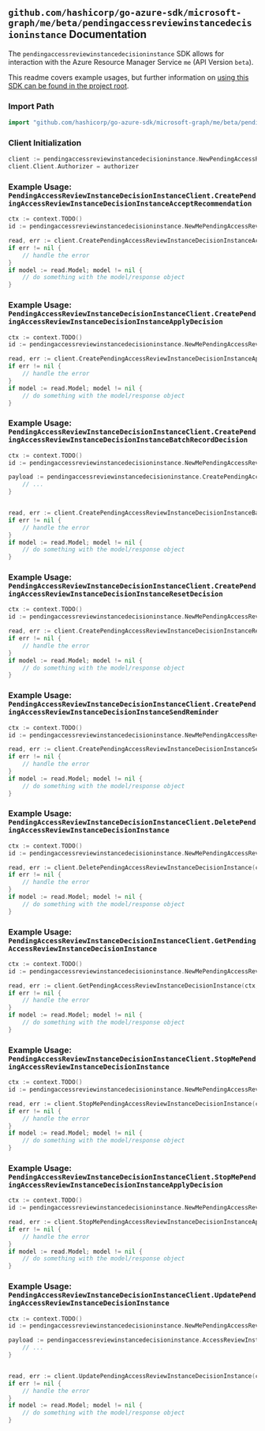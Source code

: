 
## `github.com/hashicorp/go-azure-sdk/microsoft-graph/me/beta/pendingaccessreviewinstancedecisioninstance` Documentation

The `pendingaccessreviewinstancedecisioninstance` SDK allows for interaction with the Azure Resource Manager Service `me` (API Version `beta`).

This readme covers example usages, but further information on [using this SDK can be found in the project root](https://github.com/hashicorp/go-azure-sdk/tree/main/docs).

### Import Path

```go
import "github.com/hashicorp/go-azure-sdk/microsoft-graph/me/beta/pendingaccessreviewinstancedecisioninstance"
```


### Client Initialization

```go
client := pendingaccessreviewinstancedecisioninstance.NewPendingAccessReviewInstanceDecisionInstanceClientWithBaseURI("https://management.azure.com")
client.Client.Authorizer = authorizer
```


### Example Usage: `PendingAccessReviewInstanceDecisionInstanceClient.CreatePendingAccessReviewInstanceDecisionInstanceAcceptRecommendation`

```go
ctx := context.TODO()
id := pendingaccessreviewinstancedecisioninstance.NewMePendingAccessReviewInstanceIdDecisionID("accessReviewInstanceIdValue", "accessReviewInstanceDecisionItemIdValue")

read, err := client.CreatePendingAccessReviewInstanceDecisionInstanceAcceptRecommendation(ctx, id)
if err != nil {
	// handle the error
}
if model := read.Model; model != nil {
	// do something with the model/response object
}
```


### Example Usage: `PendingAccessReviewInstanceDecisionInstanceClient.CreatePendingAccessReviewInstanceDecisionInstanceApplyDecision`

```go
ctx := context.TODO()
id := pendingaccessreviewinstancedecisioninstance.NewMePendingAccessReviewInstanceIdDecisionID("accessReviewInstanceIdValue", "accessReviewInstanceDecisionItemIdValue")

read, err := client.CreatePendingAccessReviewInstanceDecisionInstanceApplyDecision(ctx, id)
if err != nil {
	// handle the error
}
if model := read.Model; model != nil {
	// do something with the model/response object
}
```


### Example Usage: `PendingAccessReviewInstanceDecisionInstanceClient.CreatePendingAccessReviewInstanceDecisionInstanceBatchRecordDecision`

```go
ctx := context.TODO()
id := pendingaccessreviewinstancedecisioninstance.NewMePendingAccessReviewInstanceIdDecisionID("accessReviewInstanceIdValue", "accessReviewInstanceDecisionItemIdValue")

payload := pendingaccessreviewinstancedecisioninstance.CreatePendingAccessReviewInstanceDecisionInstanceBatchRecordDecisionRequest{
	// ...
}


read, err := client.CreatePendingAccessReviewInstanceDecisionInstanceBatchRecordDecision(ctx, id, payload)
if err != nil {
	// handle the error
}
if model := read.Model; model != nil {
	// do something with the model/response object
}
```


### Example Usage: `PendingAccessReviewInstanceDecisionInstanceClient.CreatePendingAccessReviewInstanceDecisionInstanceResetDecision`

```go
ctx := context.TODO()
id := pendingaccessreviewinstancedecisioninstance.NewMePendingAccessReviewInstanceIdDecisionID("accessReviewInstanceIdValue", "accessReviewInstanceDecisionItemIdValue")

read, err := client.CreatePendingAccessReviewInstanceDecisionInstanceResetDecision(ctx, id)
if err != nil {
	// handle the error
}
if model := read.Model; model != nil {
	// do something with the model/response object
}
```


### Example Usage: `PendingAccessReviewInstanceDecisionInstanceClient.CreatePendingAccessReviewInstanceDecisionInstanceSendReminder`

```go
ctx := context.TODO()
id := pendingaccessreviewinstancedecisioninstance.NewMePendingAccessReviewInstanceIdDecisionID("accessReviewInstanceIdValue", "accessReviewInstanceDecisionItemIdValue")

read, err := client.CreatePendingAccessReviewInstanceDecisionInstanceSendReminder(ctx, id)
if err != nil {
	// handle the error
}
if model := read.Model; model != nil {
	// do something with the model/response object
}
```


### Example Usage: `PendingAccessReviewInstanceDecisionInstanceClient.DeletePendingAccessReviewInstanceDecisionInstance`

```go
ctx := context.TODO()
id := pendingaccessreviewinstancedecisioninstance.NewMePendingAccessReviewInstanceIdDecisionID("accessReviewInstanceIdValue", "accessReviewInstanceDecisionItemIdValue")

read, err := client.DeletePendingAccessReviewInstanceDecisionInstance(ctx, id)
if err != nil {
	// handle the error
}
if model := read.Model; model != nil {
	// do something with the model/response object
}
```


### Example Usage: `PendingAccessReviewInstanceDecisionInstanceClient.GetPendingAccessReviewInstanceDecisionInstance`

```go
ctx := context.TODO()
id := pendingaccessreviewinstancedecisioninstance.NewMePendingAccessReviewInstanceIdDecisionID("accessReviewInstanceIdValue", "accessReviewInstanceDecisionItemIdValue")

read, err := client.GetPendingAccessReviewInstanceDecisionInstance(ctx, id)
if err != nil {
	// handle the error
}
if model := read.Model; model != nil {
	// do something with the model/response object
}
```


### Example Usage: `PendingAccessReviewInstanceDecisionInstanceClient.StopMePendingAccessReviewInstanceDecisionInstance`

```go
ctx := context.TODO()
id := pendingaccessreviewinstancedecisioninstance.NewMePendingAccessReviewInstanceIdDecisionID("accessReviewInstanceIdValue", "accessReviewInstanceDecisionItemIdValue")

read, err := client.StopMePendingAccessReviewInstanceDecisionInstance(ctx, id)
if err != nil {
	// handle the error
}
if model := read.Model; model != nil {
	// do something with the model/response object
}
```


### Example Usage: `PendingAccessReviewInstanceDecisionInstanceClient.StopMePendingAccessReviewInstanceDecisionInstanceApplyDecision`

```go
ctx := context.TODO()
id := pendingaccessreviewinstancedecisioninstance.NewMePendingAccessReviewInstanceIdDecisionID("accessReviewInstanceIdValue", "accessReviewInstanceDecisionItemIdValue")

read, err := client.StopMePendingAccessReviewInstanceDecisionInstanceApplyDecision(ctx, id)
if err != nil {
	// handle the error
}
if model := read.Model; model != nil {
	// do something with the model/response object
}
```


### Example Usage: `PendingAccessReviewInstanceDecisionInstanceClient.UpdatePendingAccessReviewInstanceDecisionInstance`

```go
ctx := context.TODO()
id := pendingaccessreviewinstancedecisioninstance.NewMePendingAccessReviewInstanceIdDecisionID("accessReviewInstanceIdValue", "accessReviewInstanceDecisionItemIdValue")

payload := pendingaccessreviewinstancedecisioninstance.AccessReviewInstance{
	// ...
}


read, err := client.UpdatePendingAccessReviewInstanceDecisionInstance(ctx, id, payload)
if err != nil {
	// handle the error
}
if model := read.Model; model != nil {
	// do something with the model/response object
}
```
